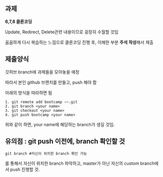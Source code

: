 ## 과제
**6,7,8 클론코딩**

Update, Redirect, Delete관련 내용이므로 굉장히 수월할 것임

꼼꼼하게 다시 복습하는 느낌으로 클론코딩 진행 후, 이해한 부분 **주석 작성**해서 제출

## 제출양식

깃허브 branch에 과제들을 모아놓을 예정

따라서 본인 github 브랜치를 만들고, push 해야 함

아래의 방식을 따라하면 됨

```git
1. git remote add bootcamp ~~.git
2. git branch <your name>
3. git checkout <your name>
4. git push bootcamp <your name>
```

위와 같이 하면, your name에 해당하는 branch가 생길 것임.





## 유의점 : git push 이전에, branch 확인할 것
  ```git
  git branch #자신이 위치한 branch 확인 가능
  ```
  를 통해서 자신이 위치한 branch 파악하고, master가 아닌 자신의 custom branch에서 push 진행할 것.

  
